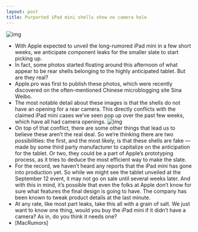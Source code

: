 ```yaml
---
layout: post
title: Purported iPad mini shells show no camera hole
---
```

![img](http://media.idownloadblog.com/wp-content/uploads/2012/08/ipad_mini_rear_shell_weibo_2-e1344063752138.jpg)
* With Apple expected to unveil the long-rumored iPad mini in a few short weeks, we anticipate component leaks for the smaller slate to start picking up.
* In fact, some photos started floating around this afternoon of what appear to be rear shells belonging to the highly anticipated tablet. But are they real?
* Apple.pro was first to publish these photos, which were recently discovered on the often-mentioned Chinese microblogging site Sina Weibo.
* The most notable detail about these images is that the shells do not have an opening for a rear camera. This directly conflicts with the claimed iPad mini cases we’ve seen pop up over the past few weeks, which have all had camera openings.
![img](http://media.idownloadblog.com/wp-content/uploads/2012/08/ipad_mini_rear_shell_weibo_1-e1344063844901.jpg)
* On top of that conflict, there are some other things that lead us to believe these aren’t the real deal. So we’re thinking there are two possibilities: the first, and the most likely, is that these shells are fake — made by some third party manufacturer to capitalize on the anticipation for the tablet. Or two, they could be a part of Apple’s prototyping process, as it tries to deduce the most efficient way to make the slate.
* For the record, we haven’t heard any reports that the iPad mini has gone into production yet. So while we might see the tablet unveiled at the September 12 event, it may not go on sale until several weeks later. And with this in mind, it’s possible that even the folks at Apple don’t know for sure what features the final design is going to have. The company has been known to tweak product details at the last minute.
* At any rate, like most part leaks, take this all with a grain of salt. We just want to know one thing, would you buy the iPad mini if it didn’t have a camera? As in, do you think it needs one?
* [MacRumors]

